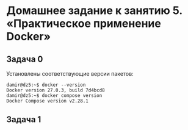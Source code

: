 # Домашнее задание к занятию 5. «Практическое применение Docker»

## Задача 0 ##

Установлены соответствующие версии пакетов:
```
damir@dz5:~$ docker --version
Docker version 27.0.3, build 7d4bcd8
damir@dz5:~$ docker compose version
Docker Compose version v2.28.1
```

## Задача 1 ##

